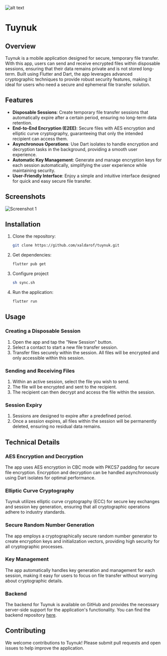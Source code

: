 ![alt text](https://lokdon.com/wp-content/uploads/2021/09/Subtitle_01-2.jpg)

# Tuynuk

## Overview

Tuynuk is a mobile application designed for secure, temporary file transfer. With this
app, users can send and receive encrypted files within disposable sessions, ensuring that their data
remains private and is not stored long-term. Built using Flutter and Dart, the app leverages
advanced cryptographic techniques to provide robust security features, making it ideal for users who
need a secure and ephemeral file transfer solution.

## Features

- **Disposable Sessions**: Create temporary file transfer sessions that automatically expire after a
  certain period, ensuring no long-term data retention.
- **End-to-End Encryption (E2EE)**: Secure files with AES encryption and elliptic curve
  cryptography, guaranteeing that only the intended recipient can access them.
- **Asynchronous Operations**: Use Dart isolates to handle encryption and decryption tasks in the
  background, providing a smooth user experience.
- **Automatic Key Management**: Generate and manage encryption keys for each session automatically,
  simplifying the user experience while maintaining security.
- **User-Friendly Interface**: Enjoy a simple and intuitive interface designed for quick and easy
  secure file transfer.

## Screenshots

![Screenshot 1](https://github.com/xaldarof/tuynuk/blob/main/assets/images/logo_dark.png)

## Installation

1. Clone the repository:
   ```bash
   git clone https://github.com/xaldarof/tuynuk.git

2. Get dependencies:
   ```bash
   flutter pub get

3. Configure project
    ```bash
   sh sync.sh

4. Run the application:
   ```bash
   flutter run

## Usage

### Creating a Disposable Session

1. Open the app and tap the "New Session" button.
2. Select a contact to start a new file transfer session.
3. Transfer files securely within the session. All files will be encrypted and only accessible
   within this session.

### Sending and Receiving Files

1. Within an active session, select the file you wish to send.
2. The file will be encrypted and sent to the recipient.
3. The recipient can then decrypt and access the file within the session.

### Session Expiry

1. Sessions are designed to expire after a predefined period.
2. Once a session expires, all files within the session will be permanently deleted, ensuring no
   residual data remains.

## Technical Details

### AES Encryption and Decryption

The app uses AES encryption in CBC mode with PKCS7 padding for secure file encryption. Encryption
and decryption can be handled asynchronously using Dart isolates for optimal performance.

### Elliptic Curve Cryptography

Tuynuk utilizes elliptic curve cryptography (ECC) for secure key exchanges and session
key generation, ensuring that all cryptographic operations adhere to industry standards.

### Secure Random Number Generation

The app employs a cryptographically secure random number generator to create encryption keys and
initialization vectors, providing high security for all cryptographic processes.

### Key Management

The app automatically handles key generation and management for each session, making it easy for
users to focus on file transfer without worrying about cryptographic details.

### Backend

The backend for Tuynuk is available on GitHub and provides the necessary server-side support for the application's functionality. You can find the backend repository [here](https://github.com/niyozbekmirzayev/Tuynuk).

## Contributing

We welcome contributions to Tuynuk! Please submit pull requests and open issues to help
improve the application.

